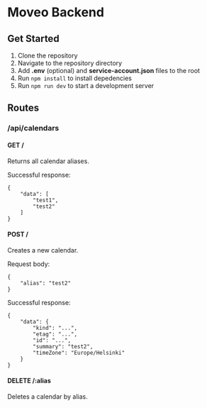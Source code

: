 # Moveo Backend

## Get Started

1. Clone the repository
2. Navigate to the repository directory
3. Add **.env** (optional) and **service-account.json** files to the root
4. Run `npm install` to install depedencies
5. Run `npm run dev` to start a development server

## Routes

### /api/calendars

#### GET /

Returns all calendar aliases.

Successful response:

```
{
    "data": [
        "test1",
        "test2"
    ]
}
```

#### POST /

Creates a new calendar.

Request body:

```
{
    "alias": "test2"
}

```

Successful response:

```
{
    "data": {
        "kind": "...",
        "etag": "...",
        "id": "...",
        "summary": "test2",
        "timeZone": "Europe/Helsinki"
    }
}
```

#### DELETE /:alias

Deletes a calendar by alias.
